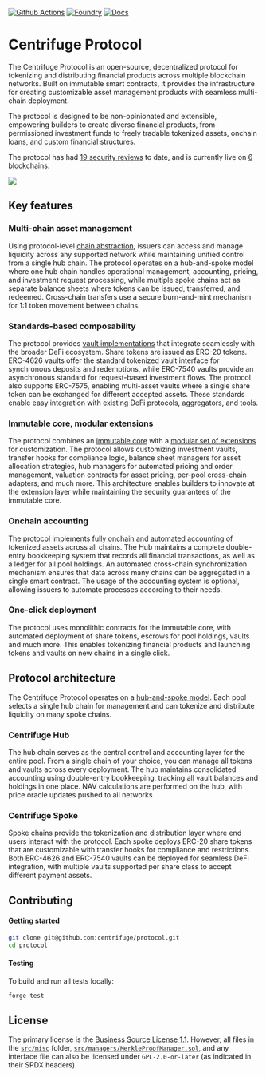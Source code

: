 [![Github Actions][gha-badge]][gha] [![Foundry][foundry-badge]][foundry] [![Docs][docs-badge]][docs]

[gha]: https://github.com/centrifuge/protocol/actions
[gha-badge]: https://github.com/centrifuge/protocol/actions/workflows/ci.yml/badge.svg
[foundry]: https://getfoundry.sh
[foundry-badge]: https://img.shields.io/badge/Built%20with-Foundry-FFDB1C.svg
[docs]: https://v3-1.documentation-569.pages.dev/developer/protocol/overview/
[docs-badge]: https://img.shields.io/badge/Docs-docs.centrifuge.io-6EDFFB.svg

# Centrifuge Protocol

The Centrifuge Protocol is an open-source, decentralized protocol for tokenizing and distributing financial products across multiple blockchain networks. Built on immutable smart contracts, it provides the infrastructure for creating customizable asset management products with seamless multi-chain deployment.

The protocol is designed to be non-opinionated and extensible, empowering builders to create diverse financial products, from permissioned investment funds to freely tradable tokenized assets, onchain loans, and custom financial structures.

The protocol has had [19 security reviews](https://v3-1.documentation-569.pages.dev/developer/protocol/security/) to date, and is currently live on [6 blockchains](https://v3-1.documentation-569.pages.dev/developer/protocol/deployments/).

![](https://v3-1.documentation-569.pages.dev/assets/images/overview-90c6c9bb0c401d551c5c16cb3c64dd14.png)

## Key features

### Multi-chain asset management

Using protocol-level [chain abstraction](https://v3-1.documentation-569.pages.dev/developer/protocol/features/chain-abstraction/), issuers can access and manage liquidity across any supported network while maintaining unified control from a single hub chain. The protocol operates on a hub-and-spoke model where one hub chain handles operational management, accounting, pricing, and investment request processing, while multiple spoke chains act as separate balance sheets where tokens can be issued, transferred, and redeemed. Cross-chain transfers use a secure burn-and-mint mechanism for 1:1 token movement between chains.

### Standards-based composability

The protocol provides [vault implementations](https://v3-1.documentation-569.pages.dev/developer/protocol/features/vaults/) that integrate seamlessly with the broader DeFi ecosystem. Share tokens are issued as ERC-20 tokens. ERC-4626 vaults offer the standard tokenized vault interface for synchronous deposits and redemptions, while ERC-7540 vaults provide an asynchronous standard for request-based investment flows. The protocol also supports ERC-7575, enabling multi-asset vaults where a single share token can be exchanged for different accepted assets. These standards enable easy integration with existing DeFi protocols, aggregators, and tools.

### Immutable core, modular extensions

The protocol combines an [immutable core](https://v3-1.documentation-569.pages.dev/developer/protocol/architecture/overview/) with a [modular set of extensions](https://v3-1.documentation-569.pages.dev/developer/protocol/features/modularity/) for customization. The protocol allows customizing investment vaults, transfer hooks for compliance logic, balance sheet managers for asset allocation strategies, hub managers for automated pricing and order management, valuation contracts for asset pricing, per-pool cross-chain adapters, and much more. This architecture enables builders to innovate at the extension layer while maintaining the security guarantees of the immutable core.

### Onchain accounting

The protocol implements [fully onchain and automated accounting](https://v3-1.documentation-569.pages.dev/developer/protocol/features/onchain-accounting/) of tokenized assets across all chains. The Hub maintains a complete double-entry bookkeeping system that records all financial transactions, as well as a ledger for all pool holdings. An automated cross-chain synchronization mechanism ensures that data across many chains can be aggregated in a single smart contract.
The usage of the accounting system is optional, allowing issuers to automate processes according to their needs.

### One-click deployment

The protocol uses monolithic contracts for the immutable core, with automated deployment of share tokens, escrows for pool holdings, vaults and much more. This enables tokenizing financial products and launching tokens and vaults on new chains in a single click.

## Protocol architecture

The Centrifuge Protocol operates on a [hub-and-spoke model](https://v3-1.documentation-569.pages.dev/developer/protocol/features/chain-abstraction/). Each pool selects a single hub chain for management and can tokenize and distribute liquidity on many spoke chains.

### Centrifuge Hub

The hub chain serves as the central control and accounting layer for the entire pool. From a single chain of your choice, you can manage all tokens and vaults across every deployment. The hub maintains consolidated accounting using double-entry bookkeeping, tracking all vault balances and holdings in one place. NAV calculations are performed on the hub, with price oracle updates pushed to all networks

### Centrifuge Spoke

Spoke chains provide the tokenization and distribution layer where end users interact with the protocol. Each spoke deploys ERC-20 share tokens that are customizable with transfer hooks for compliance and restrictions. Both ERC-4626 and ERC-7540 vaults can be deployed for seamless DeFi integration, with multiple vaults supported per share class to accept different payment assets.

## Contributing
#### Getting started
```sh
git clone git@github.com:centrifuge/protocol.git
cd protocol
```

#### Testing
To build and run all tests locally:
```sh
forge test
```

## License
The primary license is the [Business Source License 1.1](https://github.com/centrifuge/protocol/blob/main/LICENSE). However, all files in the [`src/misc`](./src/misc) folder, [`src/managers/MerkleProofManager.sol`](./src/managers/MerkleProofManager.sol), and any interface file can also be licensed under `GPL-2.0-or-later` (as indicated in their SPDX headers).

